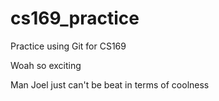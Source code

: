 # cs169_practice
Practice using Git for CS169

Woah so exciting

Man Joel just can't be beat in terms of coolness
